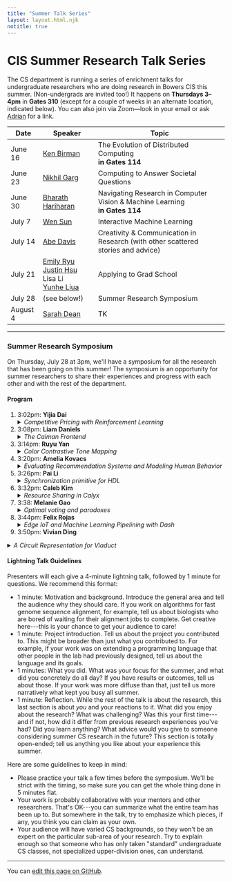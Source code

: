 ```yaml
---
title: "Summer Talk Series"
layout: layout.html.njk
notitle: true
---
```

# CIS Summer Research Talk Series

The CS department is running a series of enrichment talks for undergraduate researchers who are doing research in Bowers CIS this summer.
(Non-undergrads are invited too!)
It happens on **Thursdays 3–4pm** in **Gates 310** (except for a couple of weeks in an alternate location, indicated below).
You can also join via Zoom—look in your email or ask [Adrian](mailto:asampson@cs.cornell.edu) for a link.

<table>
    <thead>
        <tr>
            <th>Date</th>
            <th style="width: 7em;">Speaker</th>
            <th>Topic</th>
        </tr>
    </thead>
    <tbody>
        <tr>
            <td class="date">June 16</td>
            <td><a href="https://www.cs.cornell.edu/ken/">Ken Birman</a></td>
            <td>
                The Evolution of Distributed Computing<br>
                <strong>in Gates 114</strong>
            </td>
        </tr>
        <tr>
            <td class="date">June 23</td>
            <td><a href="https://gargnikhil.com">Nikhil Garg</a></td>
            <td>Computing to Answer Societal Questions</td>
        </tr>
        <tr>
            <td class="date">June 30</td>
            <td><a href="http://home.bharathh.info">Bharath Hariharan</a></td>
            <td>
                Navigating Research in Computer Vision &amp; Machine Learning<br>
                <strong>in Gates 114</strong>
            </td>
        </tr>
        <tr>
            <td class="date">July 7</td>
            <td><a href="https://wensun.github.io">Wen Sun</a></td>
            <td>Interactive Machine Learning</td>
        </tr>
        <tr>
            <td class="date">July 14</td>
            <td><a href="http://www.abedavis.com">Abe Davis</a></td>
            <td>Creativity & Communication in Research (with other scattered stories and advice)</td>
        </tr>
        <tr>
            <td class="date">July 21</td>
            <td>
                <a href="https://emilyryu.github.io">Emily Ryu</a><br>
                <a href="https://justinh.su">Justin Hsu</a><br>
                Lisa Li<br>
                <a href="https://about.yunhe-liu.com">Yunhe Liua</a>
            </td>
            <td>Applying to Grad School</td>
        </tr>
        <tr>
            <td class="date">July 28</td>
            <td>(see below!)</td>
            <td>Summer Research Symposium</td>
        </tr>
        <tr>
            <td class="date">August 4</td>
            <td><a href="https://sdean.website">Sarah Dean</a></td>
            <td>TK</td>
        </tr>
    </tbody>
</table>

---

### Summer Research Symposium

On Thursday, July 28 at 3pm, we'll have a symposium for all the research that has been going on this summer!
The symposium is an opportunity for summer researchers to share their experiences and progress with each other and with the rest of the department.

#### Program

1. 3:02pm:
   <b>Yijia Dai</b>
   <details>
   <summary><i>Competitive Pricing with Reinforcement Learning</i></summary>
   A reinforcement learning competitive pricing strategy that seeks the Nash Equilibrium policies among multiple agents. I set up the environment using RLlib and run experiment for tuning the models.
   </details>
2. 3:08pm:
   <b>Liam Daniels</b>
   <details>
   <summary><i>The Caiman Frontend</i></summary>
   I will explain the objective of Caiman in general, the original merged IR-corresponding language I made, and then where I am currently with the Value Language.
3. 3:14pm:
   <b>Ruyu Yan</b>
   <details>
   <summary><i>Color Contrastive Tone Mapping</i></summary>
   Color contrast is extensively applied in painting, film lighting, and different kinds of visual content creation, while manipulating color contrast in RGB space is difficult. In this project, we explored the space of parameterizing color contrast along a custom gradient and implemented interactive tools for image/video styling and tone mapping.
   </details>
4. 3:20pm:
   <b>Amelia Kovacs</b>
   <details>
   <summary><i>Evaluating Recommendation Systems and Modeling Human
   Behavior</i></summary>
   This summer my research has focused on different ways to simulate user interaction with recommendation systems. Such simulations must model human behavior, so I have been studying and implementing boredom, and (more recently) biased assimilation and social networks/peer influence.
   </details>
5. 3:26pm:
   <b>Pai Li</b>
   <details>
   <summary><i>Synchronization primitive for HDL</i></summary>
   We are building a synchronization barrier for the Calyx language, a HDL deviced at Cornell to provide a simple interface for people coming from software background to design hardware accelerators. The purpose of this structure is to give users the tool to ensure data is shared properly among multiple threads running in parallel.
   </details>
6. 3:32pm:
   <b>Caleb Kim</b>
   <details>
   <summary><i>Resource Sharing in Calyx</i></summary>
   We can examine the explicit control flow of Calyx programs in order to determine whether hardware, such as adders or registers, can be shared. I worked on improving the sharing pass, including expanding the pass to share user-defined hardware (not just Calyx primitives) and speeding the pass up.
   </details>
8. 3:38:
   <b>Melanie Gao</b>
   <details>
   <summary><i>Optimal voting and paradoxes</i></summary>
   A general introduction to computational social choice and the role of computing in answering societal questions, then share my research on optimal voting and paradoxes.
   </details>
9. 3:44pm:
   <b>Felix Rojas</b>
   <details>
   <summary><i>Edge IoT and Machine Learning Pipelining with Dash</i></summary>
   The Dash prototype extends a low-code development platform (LCDP) called Siemens Mendix. Dash allows developers to generate ML for Edge IoT using a drag-and-drop methodology similar to creating a slide deck. Cascade is considered for use as a key-value store with a highly optimized fast path specifically designed to support real-time AI and ML computation. The user interface is developed using the JavaScript React framework.
   </details>
10. 3:50pm:
   <b>Vivian Ding</b>
   <details>
   <summary><i>A Circuit Representation for Viaduct</i></summary>
   The Viaduct compiler uses information flow labels to synthesize distributed programs that use cryptography while defending source-level security policies specified by the developer. We developed a new, circuit-based intermediate representation for the language to support more efficient vector computations.
   </details>

#### Lightning Talk Guidelines

Presenters will each give a 4-minute lightning talk, followed by 1 minute for questions.
We recommend this format:

* 1 minute: Motivation and background. Introduce the general area and tell the audience why they should care. If you work on algorithms for fast genome sequence alignment, for example, tell us about biologists who are bored of waiting for their alignment jobs to complete. Get creative here---this is your chance to get your audience to care!
* 1 minute: Project introduction. Tell us about the project you contributed to. This might be broader than just what you contributed to. For example, if your work was on extending a programming language that other people in the lab had previously designed, tell us about the language and its goals.
* 1 minutes: What you did. What was your focus for the summer, and what did you concretely do all day? If you have results or outcomes, tell us about those. If your work was more diffuse than that, just tell us more narratively what kept you busy all summer.
* 1 minute: Reflection. While the rest of the talk is about the research, this last section is about *you* and your reactions to it. What did you enjoy about the research? What was challenging? Was this your first time---and if not, how did it differ from previous research experiences you've had? Did you learn anything? What advice would you give to someone considering summer CS research in the future? This section is totally open-ended; tell us anything you like about your experience this summer.

Here are some guidelines to keep in mind:

* Please practice your talk a few times before the symposium. We'll be strict with the timing, so make sure you can get the whole thing done in 5 minutes flat.
* Your work is probably collaborative with your mentors and other researchers. That's OK---you can summarize what the entire team has been up to. But somewhere in the talk, try to emphasize which pieces, if any, you think you can claim as your own.
* Your audience will have varied CS backgrounds, so they won't be an expert on the particular sub-area of your research. Try to explain enough so that someone who has only taken "standard" undergraduate CS classes, not specialized upper-division ones, can understand.

---

You can [edit this page on GitHub](https://github.com/cucapra/capra-public/edit/master/src/summer2022.md).
